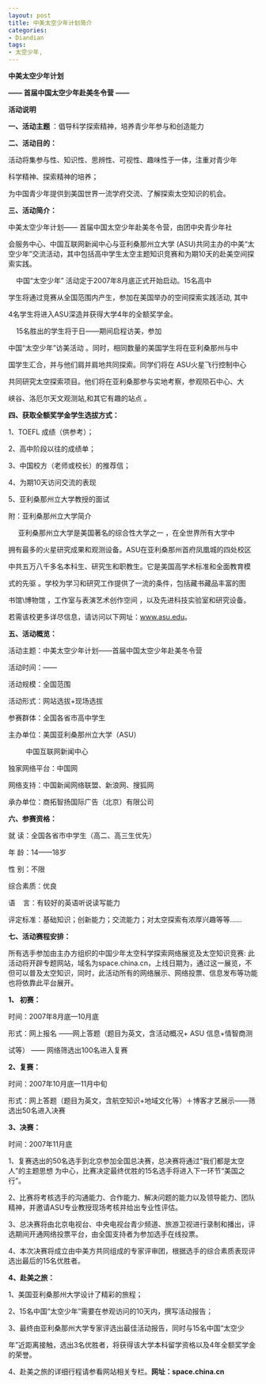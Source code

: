 ```yaml
---
layout: post
title: 中美太空少年计划简介
categories:
- Diandian
tags:
- 太空少年, 
---
```

<p><strong>中美太空少年计划</strong></p>
<p><strong>—— 首届中国太空少年赴美冬令营 ——</strong></p>
<p><strong>活动说明</strong></p>
<p> </p>
<p><strong>一、活动主题 </strong>：倡导科学探索精神，培养青少年参与和创造能力</p>
<p> </p>
<p><strong>二、活动目的：</strong></p>
<p>活动将集参与性、知识性、思辨性、可视性、趣味性于一体，注重对青少年</p>
<p>科学精神、探索精神的培养；</p>
<p>为中国青少年提供到美国世界一流学府交流、了解探索太空知识的机会。</p>
<p> </p>
<p><strong>三、活动简介：</strong></p>
<p>中美太空少年计划—— 首届中国太空少年赴美冬令营，由团中央青少年社</p>
<p>会服务中心、中国互联网新闻中心与亚利桑那州立大学 (ASU)共同主办的中美“太空少年”交流活动，其中包括高中学生太空主题知识竞赛和为期10天的赴美空间探索实践。 </p>
<p>&nbsp;&nbsp;&nbsp; 中国“太空少年” 活动定于2007年8月底正式开始启动。15名高中</p>
<p>学生将通过竞赛从全国范围内产生，参加在美国举办的空间探索实践活动, 其中</p>
<p>4名学生将进入ASU深造并获得大学4年的全额奖学金。 </p>
<p>&nbsp;&nbsp;&nbsp; 15名胜出的学生将于日——期间启程访美，参加</p>
<p>中国“太空少年”访美活动 。同时，相同数量的美国学生将在亚利桑那州与中</p>
<p>国学生汇合，并与他们肩并肩地共同探索。同学们将在 ASU火星飞行控制中心</p>
<p>共同研究太空探索项目。他们将在亚利桑那参与实地考察，参观陨石中心、大</p>
<p>峡谷、洛厄尔天文观测站,和其它有趣的站点 。</p>
<p><strong> </strong></p>
<p><strong>四、获取全额奖学金学生选拔方式：</strong></p>
<p>1、TOEFL 成绩（供参考）；</p>
<p>2、高中阶段以往的成绩单；</p>
<p>3、中国校方（老师或校长）的推荐信；</p>
<p>4、为期10天访问交流的表现 </p>
<p>5、亚利桑那州立大学教授的面试 </p>
<p> </p>
<p>附：亚利桑那州立大学简介 </p>
<p>&nbsp;&nbsp;&nbsp;&nbsp; 亚利桑那州立大学是美国著名的综合性大学之一 ，在全世界所有大学中</p>
<p>拥有最多的火星研究成果和观测设备。ASU在亚利桑那州首府凤凰城的四处校区</p>
<p>中共五万八千多名本科生、研究生和职教生。它是美国高学术标准和全面教育模</p>
<p>式的先驱 。学校为学习和研究工作提供了一流的条件，包括藏书藏品丰富的图</p>
<p>书馆\博物馆 ，工作室与表演艺术创作空间 ，以及先进科技实验室和研究设备。</p>
<p>若需该校更多详尽信息，请访问以下网址：<a target="_parent" href="http://www.asu.edu/">www.asu.edu</a>。</p>
<p> </p>
<p><strong>五、活动概览：</strong></p>
<p>活动主题：中美太空少年计划——首届中国太空少年赴美冬令营</p>
<p>活动时间：——</p>
<p>活动规模：全国范围</p>
<p>活动形式：网站选拔+现场选拔</p>
<p>参赛群体：全国各省市高中学生 </p>
<p> </p>
<p>主办单位：美国亚利桑那州立大学（ASU）</p>
<p>&nbsp;&nbsp;&nbsp;&nbsp;&nbsp;&nbsp;&nbsp;&nbsp; 中国互联网新闻中心</p>
<p>独家网络平台：中国网</p>
<p>网络支持：中国新闻网络联盟、新浪网、搜狐网&nbsp;&nbsp; </p>
<p>承办单位：商拓智扬国际广告（北京）有限公司</p>
<p><strong> </strong></p>
<p><strong>六、参赛资格：</strong></p>
<p>就 读：全国各省市中学生（高二、高三生优先）</p>
<p>年 龄：14——18岁</p>
<p>性 别：不限</p>
<p>综合素质：优良</p>
<p>语 &nbsp;&nbsp;&nbsp;言：有较好的英语听说读写能力</p>
<p>评定标准：基础知识；创新能力；交流能力；对太空探索有浓厚兴趣等等……</p>
<p> </p>
<p><strong>七、活动赛程安排：</strong></p>
<p>所有选手参加由主办方组织的中国少年太空科学探索网络展览及太空知识竞赛: 此活动将开辟专题网站，域名为space.china.cn，上线日期为，通过这一展览，不但可以普及太空知识，同时，此活动所有的网络展示、网络投票、信息发布等功能也将依靠此平台展开。</p>
<p> </p>
<p><strong>1</strong><strong>、 初赛：</strong></p>
<p>时间：2007年8月底—10月底</p>
<p>形式：网上报名 ——网上答题（题目为英文，含活动概况+ ASU 信息+情智商测</p>
<p>试等） —— 网络筛选出100名进入复赛</p>
<p> </p>
<p><strong>2</strong><strong>、复赛：</strong></p>
<p>时间：2007年10月底—11月中旬</p>
<p>形式：网上答题（题目为英文，含航空知识+地域文化等）＋博客才艺展示——筛选出50名进入决赛</p>
<p> </p>
<p><strong>3</strong><strong>、决赛：</strong></p>
<p>时间：2007年11月底</p>
<p>1、复赛选出的50名选手到北京参加全国总决赛，总决赛将通过“我们都是太空人”的主题思想 为中心，比赛决定最终优胜的15名选手将进入下一环节“美国之行”。</p>
<p>2、比赛将考核选手的沟通能力、合作能力、解决问题的能力以及领导能力、团队精神，并邀请ASU专业教授现场考核并给出专业性评估。</p>
<p>3、总决赛将由北京电视台、中央电视台青少频道、旅游卫视进行录制和播出，评选期间开通网络投票平台，由全国支持者为参加选手在线投票。</p>
<p>4、本次决赛将成立由中美方共同组成的专家评审团，根据选手的综合素质表现评选出最后的15名优胜者。</p>
<p> </p>
<p><strong>4</strong><strong>、赴美之旅：</strong></p>
<p>1、美国亚利桑那州大学设计了精彩的旅程；</p>
<p>2、15名中国“太空少年”需要在参观访问的10天内，撰写活动报告；</p>
<p>3、最终由亚利桑那州大学专家评选出最佳活动报告，同时与15名中国“太空少</p>
<p>年”近距离接触，选出3名优胜者，将获得该大学本科留学资格以及4年全额奖学金的荣誉。</p>
<p>4、赴美之旅的详细行程请参看网站相关专栏。<strong>网址：space.china.cn </strong></p>